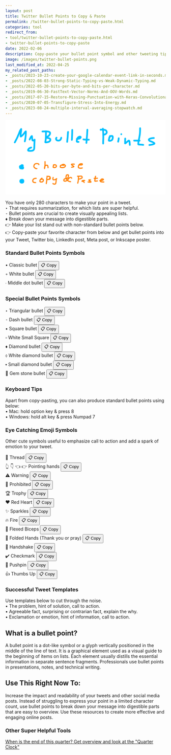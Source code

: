```yaml
---
layout: post
title: Twitter Bullet Points to Copy & Paste
permalink: /twitter-bullet-points-to-copy-paste.html
categories: tool
redirect_from:
- tool/twitter-bullet-points-to-copy-paste.html
- twitter-bullet-points-to-copy-paste
date: 2022-02-06
description: Copy-paste your bullet point symbol and other tweeting tips and emojis. Usable also for LinkedIn, Meta, Inkscape ...
image: /images/twitter-bullet-points.png
last_modified_at: 2022-04-25
my_related_post_paths:
- _posts/2023-10-23-create-your-google-calendar-event-link-in-seconds.md
- _posts/2022-08-03-Strong-Static-Typing-vs-Weak-Dynamic-Typing.md
- _posts/2022-05-20-bits-per-byte-and-bits-per-character.md
- _posts/2019-06-30-FastText-Vector-Norms-And-OOV-Words.md
- _posts/2017-07-15-Restore-Missing-Punctuation-with-Keras-Convolutional-Text-Punctuator.md
- _posts/2020-07-05-Transfigure-Stress-Into-Energy.md
- _posts/2023-08-24-multiple-interval-averaging-stopwatch.md
---
```


![Twitter Bullet Points How To](/images/twitter-bullet-points.png)

You have only 280 characters to make your point in a tweet.<br/>
‣ That requires summarization, for which lists are super helpful. <br/>
⁃ Bullet points are crucial to create visually appealing lists.<br/>
♦ Break down your message into digestible parts.<br/>
👉 Make your list stand out with non-standard bullet points below.<br/>
👉 Copy-paste your favorite character from below and get bullet points into your Tweet, Twitter bio, LinkedIn post, Meta post, or Inkscape poster.


### Standard Bullet Points Symbols

• Classic bullet <button class="btn btn-outline-secondary btn-sm" type="button" onclick="copyToClipboard('•')">📋 Copy</button><br/>
◦ White bullet <button class="btn btn-outline-secondary btn-sm" type="button" onclick="copyToClipboard('◦')">📋 Copy</button><br/>
∙ Middle dot bullet <button class="btn btn-outline-secondary btn-sm" type="button" onclick="copyToClipboard('∙')">📋 Copy</button><br/>


### Special Bullet Points Symbols

‣ Triangular bullet <button class="btn btn-outline-secondary btn-sm" type="button" onclick="copyToClipboard('‣')">📋 Copy</button><br/>
⁃ Dash bullet <button class="btn btn-outline-secondary btn-sm" type="button" onclick="copyToClipboard('⁃')">📋 Copy</button><br/>
▪ Square bullet <button class="btn btn-outline-secondary btn-sm" type="button" onclick="copyToClipboard('▪')">📋 Copy</button><br/>
▫ White Small Square <button class="btn btn-outline-secondary btn-sm" type="button" onclick="copyToClipboard('▫')">📋 Copy</button><br/>
♦ Diamond bullet <button class="btn btn-outline-secondary btn-sm" type="button" onclick="copyToClipboard('♦')">📋 Copy</button><br/>
⬨ White diamond bullet <button class="btn btn-outline-secondary btn-sm" type="button" onclick="copyToClipboard('⬨')">📋 Copy</button><br/>
⬩ Small diamond bullet <button class="btn btn-outline-secondary btn-sm" type="button" onclick="copyToClipboard('⬩')">📋 Copy</button><br/>
💎 Gem stone bullet <button class="btn btn-outline-secondary btn-sm" type="button" onclick="copyToClipboard('💎')">📋 Copy</button><br/>


### Keyboard Tips
Apart from copy-pasting, you can also produce standard bullet points using below:<br/>
• Mac: hold option key & press 8<br/>
• Windows: hold alt key & press Numpad 7<br/>


### Eye Catching Emoji Symbols
Other cute symbols useful to emphasize call to action and add a spark of emotion to your tweet.

🧵 Thread <button class="btn btn-outline-secondary btn-sm" type="button" onclick="copyToClipboard('🧵')">📋 Copy</button><br/>
👆 👇 👈 👉 Pointing hands <button class="btn btn-outline-secondary btn-sm" type="button" onclick="copyToClipboard('👆 👇 👈 👉')">📋 Copy</button><br/>
⚠️ Warning <button class="btn btn-outline-secondary btn-sm" type="button" onclick="copyToClipboard('⚠️')">📋 Copy</button><br/>
🚫 Prohibited <button class="btn btn-outline-secondary btn-sm" type="button" onclick="copyToClipboard('🚫')">📋 Copy</button><br/>
🏆 Trophy <button class="btn btn-outline-secondary btn-sm" type="button" onclick="copyToClipboard('🏆')">📋 Copy</button><br/>
❤️ Red Heart <button class="btn btn-outline-secondary btn-sm" type="button" onclick="copyToClipboard('❤️')">📋 Copy</button><br/>
✨ Sparkles <button class="btn btn-outline-secondary btn-sm" type="button" onclick="copyToClipboard('✨')">📋 Copy</button><br/>
🔥 Fire <button class="btn btn-outline-secondary btn-sm" type="button" onclick="copyToClipboard('🔥')">📋 Copy</button><br/>
💪 Flexed Biceps <button class="btn btn-outline-secondary btn-sm" type="button" onclick="copyToClipboard('💪')">📋 Copy</button><br/>
🙏 Folded Hands (Thank you or pray) <button class="btn btn-outline-secondary btn-sm" type="button" onclick="copyToClipboard('🙏')">📋 Copy</button><br/>
🤝 Handshake <button class="btn btn-outline-secondary btn-sm" type="button" onclick="copyToClipboard('🤝')">📋 Copy</button><br/>
✔️ Checkmark <button class="btn btn-outline-secondary btn-sm" type="button" onclick="copyToClipboard('✔️')">📋 Copy</button><br/>
📌 Pushpin <button class="btn btn-outline-secondary btn-sm" type="button" onclick="copyToClipboard('📌')">📋 Copy</button><br/>
👍 Thumbs Up <button class="btn btn-outline-secondary btn-sm" type="button" onclick="copyToClipboard('👍')">📋 Copy</button><br/>


### Successful Tweet Templates
Use templates below to cut through the noise.<br/>
• The problem, hint of solution, call to action.<br/>
• Agreeable fact, surprising or contrarian fact, explain the why.<br/>
• Exclamation or emotion, hint of information, call to action.<br/>

## What is a bullet point?

A bullet point is a dot-like symbol or a glyph vertically positioned in the middle of the line of text.
It is a graphical element used as a visual guide to the beginning of items on lists.
Each element usually distills the essential information in separate sentence fragments.
Professionals use bullet points in presentations, notes, and technical writing.


## Use This Right Now To:

Increase the impact and readability of your tweets and other social media posts. Instead of struggling to express your point in a limited character count, use bullet points to break down your message into digestible parts that are easy to overview. Use these resources to create more effective and engaging online posts.


### Other Super Helpful Tools
[When is the end of this quarter? Get overview and look at the "Quarter Clock"](/when-is-the-end-of-current-quarter.html)




<script>
async function copyToClipboard(text) {
    try {
        await navigator.clipboard.writeText(text);
        console.log('Text copied to clipboard');
    } catch (err) {
        console.log('Error in copying text: ', err);
    }
}
</script>